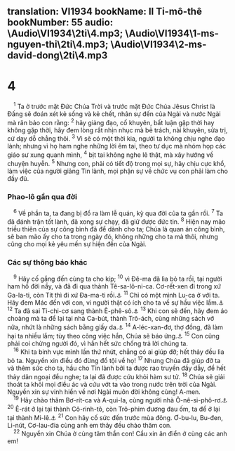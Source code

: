 translation: VI1934
bookName: II Ti-mô-thê 
bookNumber: 55
audio: \Audio\VI1934\2ti\4.mp3; \Audio\VI1934\1-ms-nguyen-thi\2ti\4.mp3; \Audio\VI1934\2-ms-david-dong\2ti\4.mp3
-------

<div class="title"><h1>4</h1></div>
<span class="verse 2ti_4_1"> <sup>1</sup> Ta ở trước mặt Đức Chúa Trời và trước mặt Đức Chúa Jêsus Christ là Đấng sẽ đoán xét kẻ sống và kẻ chết, nhân sự đến của Ngài và nước Ngài mà răn bảo con rằng: </span>
<span class="verse 2ti_4_2"><sup>2</sup> hãy giảng đạo, cố khuyên, bất luận gặp thời hay không gặp thời, hãy đem lòng rất nhịn nhục mà bẻ trách, nài khuyên, sửa trị, cứ dạy dỗ chẳng thôi. </span>
<span class="verse 2ti_4_3"><sup>3</sup> Vì sẽ có một thời kia, người ta không chịu nghe đạo lành; nhưng vì họ ham nghe những lời êm tai, theo tư dục mà nhóm họp các giáo sư xung quanh mình, </span>
<span class="verse 2ti_4_4"><sup>4</sup> bịt tai không nghe lẽ thật, mà xây hướng về chuyện huyễn. </span>
<span class="verse 2ti_4_5"><sup>5</sup> Nhưng con, phải có tiết độ trong mọi sự, hãy chịu cực khổ, làm việc của người giảng Tin lành, mọi phận sự về chức vụ con phải làm cho đầy đủ. <br/></span>
<div class="title"><h3>Phao-lô gần qua đời</h3></div>
<span class="verse 2ti_4_6"> <sup>6</sup> Về phần ta, ta đang bị đổ ra làm lễ quán, kỳ qua đời của ta gần rồi. </span>
<span class="verse 2ti_4_7"><sup>7</sup> Ta đã đánh trận tốt lành, đã xong sự chạy, đã giữ được đức tin. </span>
<span class="verse 2ti_4_8"><sup>8</sup> Hiện nay mão triều thiên của sự công bình đã để dành cho ta; Chúa là quan án công bình, sẽ ban mão ấy cho ta trong ngày đó, không những cho ta mà thôi, nhưng cũng cho mọi kẻ yêu mến sự hiện đến của Ngài. <br/></span>
<div class="title"><h3>Các sự thông báo khác</h3></div>
<span class="verse 2ti_4_9"> <sup>9</sup> Hãy cố gắng đến cùng ta cho kíp; </span>
<span class="verse 2ti_4_10"><sup>10</sup> vì Đê-ma đã lìa bỏ ta rồi, tại người ham hố đời nầy, và đã đi qua thành Tê-sa-lô-ni-ca. Cơ-rết-xen đi trong xứ Ga-la-ti, còn Tít thì đi xứ Đa-ma-ti rồi.<a data-toggle="tooltip" data-placement="bottom" title="Co 4:14; Phil 1:24; 2Co 8:23; Ga 2:3; Tit 1:4">⚓</a></span>
<span class="verse 2ti_4_11"><sup>11</sup> Chỉ có một mình Lu-ca ở với ta. Hãy đem Mác đến với con, vì người thật có ích cho ta về sự hầu việc lắm.<a data-toggle="tooltip" data-placement="bottom" title="Co 4:14; Phil 1:24; Cong 12:12,25; 13:13; 15:37-39; Co 4:10">⚓</a></span>
<span class="verse 2ti_4_12"><sup>12</sup> Ta đã sai Ti-chi-cơ sang thành Ê-phê-sô.<a data-toggle="tooltip" data-placement="bottom" title="Cong 20:4; Eph 6:21-22; Co 4:7-8">⚓</a></span>
<span class="verse 2ti_4_13"><sup>13</sup> Khi con sẽ đến, hãy đem áo choàng mà ta để lại tại nhà Ca-bút, thành Trô-ách, cùng những sách vở nữa, nhứt là những sách bằng giấy da.<a data-toggle="tooltip" data-placement="bottom" title="Cong 20:6">⚓</a></span>
<span class="verse 2ti_4_14"><sup>14</sup> A-léc-xan-đơ, thợ đồng, đã làm hại ta nhiều lắm; tùy theo công việc hắn, Chúa sẽ báo ứng.<a data-toggle="tooltip" data-placement="bottom" title="1Ti 1:20; Thi 62:12; Ro 2:6">⚓</a></span>
<span class="verse 2ti_4_15"><sup>15</sup> Con cũng phải coi chừng người đó, vì hắn hết sức chống trả lời chúng ta. <br/></span>
<span class="verse 2ti_4_16"> <sup>16</sup> Khi ta binh vực mình lần thứ nhứt, chẳng có ai giúp đỡ; hết thảy đều lìa bỏ ta. Nguyền xin điều đó đừng đổ tội về họ! </span>
<span class="verse 2ti_4_17"><sup>17</sup> Nhưng Chúa đã giúp đỡ ta và thêm sức cho ta, hầu cho Tin lành bởi ta được rao truyền đầy dẫy, để hết thảy dân ngoại đều nghe; ta lại đã được cứu khỏi hàm sư tử. </span>
<span class="verse 2ti_4_18"><sup>18</sup> Chúa sẽ giải thoát ta khỏi mọi điều ác và cứu vớt ta vào trong nước trên trời của Ngài. Nguyền xin sự vinh hiển về nơi Ngài muôn đời không cùng! A-men. <br/></span>
<span class="verse 2ti_4_19"> <sup>19</sup> Hãy chào thăm Bơ-rít-ca và A-qui-la, cùng người nhà Ô-nê-si-phô-rơ.<a data-toggle="tooltip" data-placement="bottom" title="Cong 18:2; 2Ti 1:16-17">⚓</a></span>
<span class="verse 2ti_4_20"><sup>20</sup> Ê-rát ở lại tại thành Cô-rinh-tô, còn Trô-phim đương đau ốm, ta để ở lại tại thành Mi-lê.<a data-toggle="tooltip" data-placement="bottom" title="Cong 19:22; Ro 16:23; Cong 20:4; 21:29">⚓</a></span>
<span class="verse 2ti_4_21"><sup>21</sup> Con hãy cố sức đến trước mùa đông. Ơ-bu-lu, Bu-đen, Li-nút, Cơ-lau-đia cùng anh em thảy đều chào thăm con. <br/></span>
<span class="verse 2ti_4_22"> <sup>22</sup> Nguyền xin Chúa ở cùng tâm thần con! Cầu xin ân điển ở cùng các anh em! <br/></span>
